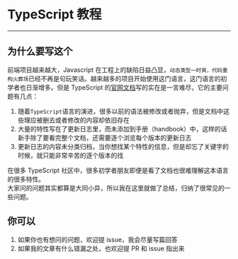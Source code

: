 # TypeScript 教程

---

## 为什么要写这个

前端项目越来越大，Javascript 在工程上的缺陷日益凸显，`动态类型一时爽，代码重构火葬场`已经不再是句玩笑话。越来越多的项目开始使用这门语言，这门语言的初学者也日渐增多。但是 TypeScript 的[官网文档](https://www.typescriptlang.org/docs/handbook/basic-types.html)写的实在是一言难尽，它的主要问题有几点：

1. 随着`TypeScript`语言的演进，很多以前的语法被修改或者抛弃，但是文档中这些理应被删去或者修改的内容却依旧存在  
2. 大量的特性写在了更新日志里，而未添加到手册（handbook）中，这样的话新手除了要看完整个文档，还需要逐个浏览每个版本的更新日志  
3. 更新日志的内容未分类归档，当你想找某个特性的信息，但是却忘了关键字的时候，就只能非常辛苦的逐个版本的找  

在很多 TypeScript 社区中，很多初学者朋友即便是看了文档也很难理解这本语言的很多特性。  
大家问的问题其实都算是大同小异，所以我在这里就做了总结，归纳了很常见的一些问题。  

## 你可以

1. 如果你也有想问的问题，欢迎提 issue，我会尽量写篇回答  
2. 如果我的文章有什么错漏之处，也欢迎提 PR 和 issue 指出来
